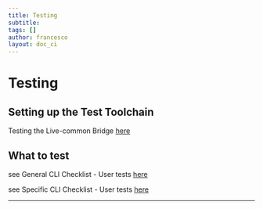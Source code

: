 ```yaml
---
title: Testing
subtitle:
tags: []
author: francesco
layout: doc_ci
---
```



# Testing

## Setting up the Test Toolchain



Testing the Live-common Bridge [here](../58_live_common_test_framework)


## What to test

see General CLI Checklist - User tests [here](../55_live_gen_cli)

see Specific CLI Checklist - User tests [here](../56_live_spe_cli)



---
